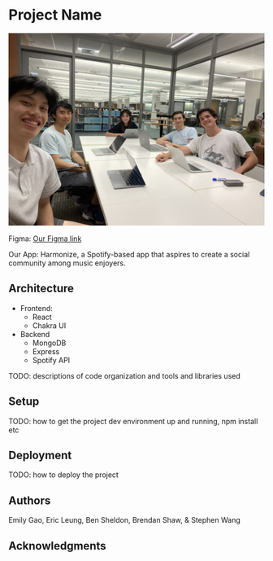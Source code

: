 # Project Name

![Team Photo](src/img/team_photo_1.jpg?raw=true)

Figma:
[Our Figma link](https://www.figma.com/design/d1LRKIo9vALvQktj60IxuR/mockup-draft-1?node-id=0%3A1&t=XEGMeyuZymvdAH84-1)

Our App:
Harmonize, a Spotify-based app that aspires to create a social community among music enjoyers.


## Architecture
- Frontend:
  - React
  - Chakra UI
- Backend
  - MongoDB
  - Express
  - Spotify API

TODO:  descriptions of code organization and tools and libraries used

## Setup

TODO: how to get the project dev environment up and running, npm install etc

## Deployment

TODO: how to deploy the project

## Authors

Emily Gao, Eric Leung, Ben Sheldon, Brendan Shaw, & Stephen Wang

## Acknowledgments
